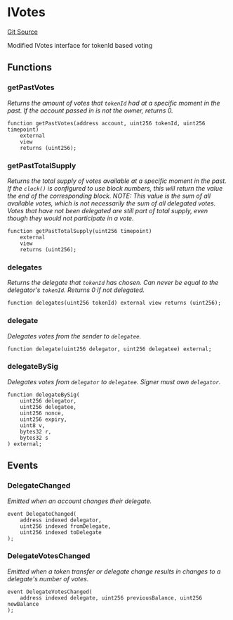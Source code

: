 # IVotes
[Git Source](https://github.com-infrared/infrared-dao/infrared-mono-repo/blob/1a33f96723b9edc4ba92aebe8d11b7108d5353c3/src/voting/interfaces/IVotes.sol)

Modified IVotes interface for tokenId based voting


## Functions
### getPastVotes

*Returns the amount of votes that `tokenId` had at a specific moment in the past.
If the account passed in is not the owner, returns 0.*


```solidity
function getPastVotes(address account, uint256 tokenId, uint256 timepoint)
    external
    view
    returns (uint256);
```

### getPastTotalSupply

*Returns the total supply of votes available at a specific moment in the past. If the `clock()` is
configured to use block numbers, this will return the value the end of the corresponding block.
NOTE: This value is the sum of all available votes, which is not necessarily the sum of all delegated votes.
Votes that have not been delegated are still part of total supply, even though they would not participate in a
vote.*


```solidity
function getPastTotalSupply(uint256 timepoint)
    external
    view
    returns (uint256);
```

### delegates

*Returns the delegate that `tokenId` has chosen. Can never be equal to the delegator's `tokenId`.
Returns 0 if not delegated.*


```solidity
function delegates(uint256 tokenId) external view returns (uint256);
```

### delegate

*Delegates votes from the sender to `delegatee`.*


```solidity
function delegate(uint256 delegator, uint256 delegatee) external;
```

### delegateBySig

*Delegates votes from `delegator` to `delegatee`. Signer must own `delegator`.*


```solidity
function delegateBySig(
    uint256 delegator,
    uint256 delegatee,
    uint256 nonce,
    uint256 expiry,
    uint8 v,
    bytes32 r,
    bytes32 s
) external;
```

## Events
### DelegateChanged
*Emitted when an account changes their delegate.*


```solidity
event DelegateChanged(
    address indexed delegator,
    uint256 indexed fromDelegate,
    uint256 indexed toDelegate
);
```

### DelegateVotesChanged
*Emitted when a token transfer or delegate change results in changes to a delegate's number of votes.*


```solidity
event DelegateVotesChanged(
    address indexed delegate, uint256 previousBalance, uint256 newBalance
);
```

